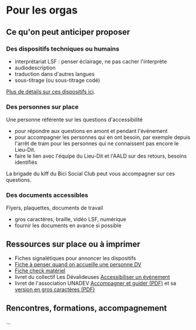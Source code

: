 # Pour les orgas

## Ce qu'on peut anticiper proposer

### Des dispositifs techniques ou humains
- interprétariat LSF : penser éclairage, ne pas cacher l'interprète
- audiodescription
- traduction dans d'autres langues
- sous-titrage (ou sous-titrage codé)

[Plus de détails sur ces dispositifs ici](orgas/dispositifs.md).

### Des personnes sur place
Une personne référente sur les questions d'accessibilité
  - pour répondre aux questions en amont et pendant l'événement
  - pour accompagner les personnes qui en ont besoin, par exemple depuis l'arrêt de tram pour les personnes qui ne connaissent pas encore le Lieu-Dit.
  - faire le lien avec l'équipe du Lieu-Dit et l'AALD sur des retours, besoins identifiés

La brigade du kiff du Bici Social Club peut vous accompagner sur ces questions.

### Des documents accessibles
Flyers, plaquettes, documents de travail
- gros caractères, braille, vidéo LSF, numérique
- fournir les documents en avance si possible

## Ressources sur place ou à imprimer
- Fiches signalétiques pour annoncer les dispositifs
- [Fiche à penser quand on accueille une personne DV](orgas/accueillir_dv.md)
- [Fiche check matériel](orgas/materiel.md)
- livret du collectif Les Dévalideuses [Accessibiliser un événement](https://lesdevalideuses.org/wp-content/uploads/2022/04/Guide_accessibiliser-un-evenement.pdf)
- livret de l'association UNADEV [Accompagner et guider (PDF)](https://www.unadev.com/app/uploads/2024/11/plaquette-unadev-savoir-etre-savoir-guider-hd-1.pdf) et sa [version en gros caractères (PDF)](https://www.unadev.com/app/uploads/2024/11/plaquette-unadev-technique-de-guide-gros-caracteres-1.pdf)

## Rencontres, formations, accompagnement
...
